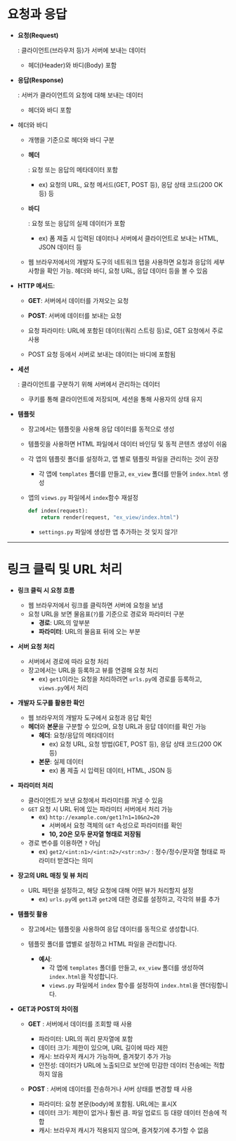 # 요청과 응답

- **요청(Request)**
  
  : 클라이언트(브라우저 등)가 서버에 보내는 데이터
  
  - 헤더(Header)와 바디(Body) 포함

- **응답(Response)**
  
  : 서버가 클라이언트의 요청에 대해 보내는 데이터
  
  - 헤더와 바디 포함

- 헤더와 바디
  
  - 개행을 기준으로 헤더와 바디 구분
  
  - **헤더**
    
    : 요청 또는 응답의 메타데이터 포함
    
    - ex) 요청의 URL, 요청 메서드(GET, POST 등), 응답 상태 코드(200 OK 등) 등
  
  - **바디**
    
    : 요청 또는 응답의 실제 데이터가 포함
    
    - ex) 폼 제출 시 입력된 데이터나 서버에서 클라이언트로 보내는 HTML, JSON 데이터 등
  
  - 웹 브라우저에서의 개발자 도구의 네트워크 탭을 사용하면 요청과 응답의 세부 사항을 확인 가능. 헤더와 바디, 요청 URL, 응답 데이터 등을 볼 수 있음

- **HTTP 메서드**:
  
  - **GET**: 서버에서 데이터를 가져오는 요청
  
  - **POST**: 서버에 데이터를 보내는 요청
  
  - 요청 파라미터: URL에 포함된 데이터(쿼리 스트링 등)로, GET 요청에서 주로 사용
  
  - POST 요청 등에서 서버로 보내는 데이터는 바디에 포함됨

- **세션**
  
  : 클라이언트를 구분하기 위해 서버에서 관리하는 데이터
  
  - 쿠키를 통해 클라이언트에 저장되며, 세션을 통해 사용자의 상태 유지

- **템플릿**
  
  - 장고에서는 템플릿을 사용해 응답 데이터를 동적으로 생성
  
  - 템플릿을 사용하면 HTML 파일에서 데이터 바인딩 및 동적 콘텐츠 생성이 쉬움
  
  - 각 앱의 템플릿 폴더를 설정하고, 앱 별로 템플릿 파일을 관리하는 것이 권장
    
    - 각 앱에 `templates` 폴더를 만들고, `ex_view` 폴더를 만들어 `index.html` 생성
  
  - 앱의 `views.py` 파일에서 `index`함수 재설정
    
    ```python
    def index(request):
        return render(request, "ex_view/index.html")
    ```
    
    - `settings.py` 파일에 생성한 앱 추가하는 것 잊지 않기!

---

# 링크 클릭 및 URL 처리

- **링크 클릭 시 요청 흐름**
  
  - 웹 브라우저에서 링크를 클릭하면 서버에 요청을 보냄
  - 요청 URL을 보면 물음표(`?`)를 기준으로 경로와 파라미터 구분
    - **경로**: URL의 앞부분
    - **파라미터**: URL의 물음표 뒤에 오는 부분

- **서버 요청 처리**
  
  - 서버에서 경로에 따라 요청 처리
  - 장고에서는 URL을 등록하고 뷰를 연결해 요청 처리
    - ex) `get1`이라는 요청을 처리하려면 `urls.py`에 경로를 등록하고, `views.py`에서 처리

- **개발자 도구를 활용한 확인**
  
  - 웹 브라우저의 개발자 도구에서 요청과 응답 확인
  - **헤더**와 **본문**을 구분할 수 있으며, 요청 URL과 응답 데이터를 확인 가능
    - **헤더**: 요청/응답의 메타데이터
      - ex) 요청 URL, 요청 방법(GET, POST 등), 응답 상태 코드(200 OK 등)
    - **본문**: 실제 데이터
      - ex) 폼 제출 시 입력된 데이터, HTML, JSON 등

- **파라미터 처리**
  
  - 클라이언트가 보낸 요청에서 파라미터를 꺼낼 수 있음
  - `GET` 요청 시 URL 뒤에 있는 파라미터 서버에서 처리 가능
    - ex)  `http://example.com/get1?n1=10&n2=20`
      - 서버에서 요청 객체의 `GET` 속성으로 파라미터를 확인
      - **10, 20은 모두 문자열 형태로 저장됨**
  - 경로 변수를 이용하면 `?` 아님
    - ex) `get2/<int:n1>/<int:n2>/<str:n3>/` : 정수/정수/문자열 형태로 파라미터 받겠다는 의미

- **장고의 URL 매칭 및 뷰 처리**
  
  - URL 패턴을 설정하고, 해당 요청에 대해 어떤 뷰가 처리할지 설정
    - ex) `urls.py`에 `get1`과 `get2`에 대한 경로를 설정하고, 각각의 뷰를 추가

- **템플릿 활용**
  
  - 장고에서는 템플릿을 사용하여 응답 데이터를 동적으로 생성합니다.
  
  - 템플릿 폴더를 앱별로 설정하고 HTML 파일을 관리합니다.
    
    - **예시**:
      - 각 앱에 `templates` 폴더를 만들고, `ex_view` 폴더를 생성하여 `index.html`을 작성합니다.
      - `views.py` 파일에서 `index` 함수를 설정하여 `index.html`을 렌더링합니다.

- **GET과 POST의 차이점**
  
  - **GET**
    : 서버에서 데이터를 조회할 때 사용 
    
    - 파라미터: URL의 쿼리 문자열에 포함
    - 데이터 크기: 제한이 있으며, URL 길이에 따라 제한
    - 캐시: 브라우저 캐시가 가능하며, 즐겨찾기 추가 가능
    - 안전성: 데이터가 URL에 노출되므로 보안에 민감한 데이터 전송에는 적합하지 않음
  
  - **POST**
    : 서버에 데이터를 전송하거나 서버 상태를 변경할 때 사용
    
    - 파라미터: 요청 본문(body)에 포함됨. URL에는 표시X
    - 데이터 크기: 제한이 없거나 훨씬 큼. 파일 업로드 등 대량 데이터 전송에 적합
    - 캐시: 브라우저 캐시가 적용되지 않으며, 즐겨찾기에 추가할 수 없음
